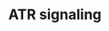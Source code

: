 ---
annotations:
- id: PW:0000098
  parent: regulatory pathway
  type: Pathway Ontology
  value: DNA replication pathway
- id: PW:0001360
  parent: regulatory pathway
  type: Pathway Ontology
  value: DNA damage response pathway
authors:
- AARandCo
- Khanspers
- Mkutmon
- Eweitz
citedin: ''
communities:
- CPTAC
description: 'This pathway is modeled after Figure 1 in the article " ATR signalling:
  more than meeting at the fork" (See Bibliography). This pathway details the ATR
  signaling which commences when there is a gap in the single strand DNA. It details
  the usage of several independent checkpoint proteins which then cause TOPBP1 dependent
  activation of the phosphorylation and kinase of a large number of substrates including
  CHK1 to commence regulation of cellular response to DNA damage and replication stress.   Proteins
  on this pathway have targeted assays available via the [https://assays.cancer.gov/available_assays?wp_id=WP3875
  CPTAC Assay Portal]'
last-edited: 2024-01-17
ndex: 14e03727-8b68-11eb-9e72-0ac135e8bacf
organisms:
- Homo sapiens
redirect_from:
- /index.php/Pathway:WP3875
- /instance/WP3875
- /instance/WP3875_r127928
revision: r127928
schema-jsonld:
- '@context': https://schema.org/
  '@id': https://wikipathways.github.io/pathways/WP3875.html
  '@type': Dataset
  creator:
    '@type': Organization
    name: WikiPathways
  description: 'This pathway is modeled after Figure 1 in the article " ATR signalling:
    more than meeting at the fork" (See Bibliography). This pathway details the ATR
    signaling which commences when there is a gap in the single strand DNA. It details
    the usage of several independent checkpoint proteins which then cause TOPBP1 dependent
    activation of the phosphorylation and kinase of a large number of substrates including
    CHK1 to commence regulation of cellular response to DNA damage and replication
    stress.   Proteins on this pathway have targeted assays available via the [https://assays.cancer.gov/available_assays?wp_id=WP3875
    CPTAC Assay Portal]'
  keywords:
  - ATR
  - ATRIP
  - CHEK1
  - HUS1
  - RAD1
  - RAD9A
  - RAD9B
  - RPA1
  - RPA2
  - RPA3
  - TOPBP1
  license: CC0
  name: ATR signaling
seo: CreativeWork
title: ATR signaling
wpid: WP3875
---